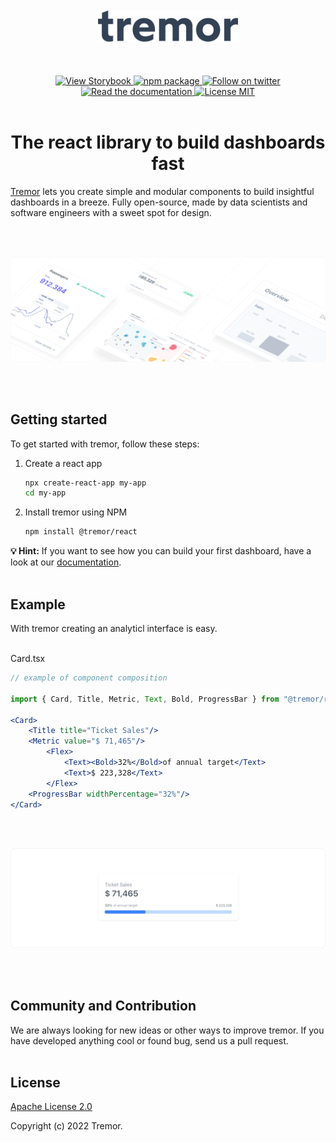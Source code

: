 <br>
<br>
<div align="center">
  <img alt="Tremor Logo" src="images/tremor-light.svg" height="50"/>
<br>
<br>
<br>
<br>

  <div align="center"'>
    <a href="#">
      <img alt="View Storybook" src="https://raw.githubusercontent.com/storybooks/brand/master/badge/badge-storybook.svg" height="20" width="auto">
    </a>
    <a href="https://www.npmjs.com/package/@tremor/react">
        <img alt="npm package" src="https://img.shields.io/badge/-npm-0f172a?logo=npm&logoColor=red&style=flat" height="20" width="auto">
    </a>
    <a href="https://twitter.com/tremorlabs">
      <img alt="Follow on twitter" src="https://img.shields.io/twitter/follow/tremorlabs?style=flat&color=5C9BA1" height="20" width="auto">
    </a>
    <a href="#">
      <img alt="Read the documentation" src="https://img.shields.io/badge/Docs-blue?style=flat&logo=readthedocs&labelColor=5c5c5c&color=5C9BA1" height="20" width="auto">
    </a>
    <a href="https://github.com/tremorlabs/tremor/blob/main/License">
      <img alt="License MIT" src="https://img.shields.io/badge/license-MIT-blue.svg?style=flat&color=5C9BA1" height="20" width="auto">
    </a>
  </div>

<br>

  <h1>The react library to build dashboards fast</h1>

</div>


[Tremor](https://tremor.so/) lets you create simple and modular components to build insightful dashboards in a breeze. Fully open-source, made by data scientists and software engineers with a sweet spot for design.

<br>
<br>

![Tremor Banner](images/banner2.png)

<br>
<br>

## Getting started

To get started with tremor, follow these steps:

1. Create a react app
    ```bash
    npx create-react-app my-app
    cd my-app
    ```

2. Install tremor using NPM

    ```bash
    npm install @tremor/react
    ```

**💡 Hint:** If you want to see how you can build your first dashboard, have a look at our [documentation](#).
<br>
<br>

## Example

With tremor creating an analyticl interface is easy.
<br>
<br>

Card.tsx
```jsx
// example of component composition

import { Card, Title, Metric, Text, Bold, ProgressBar } from "@tremor/react";

<Card>
    <Title title="Ticket Sales"/>
    <Metric value="$ 71,465"/>
        <Flex>
            <Text><Bold>32%</Bold>of annual target</Text>
            <Text>$ 223,328</Text>
        </Flex>
    <ProgressBar widthPercentage="32%"/>
</Card>
```
<br>
<br>

![Tremor Banner](images/example.png)

<br>
<br>

## Community and Contribution

We are always looking for new ideas or other ways to improve tremor. If you have developed anything cool or found bug, send us a pull request.
<br>
<br>

## License

[Apache License 2.0](https://github.com/tremorlabs/tremor/blob/main/License)

Copyright (c) 2022 Tremor.